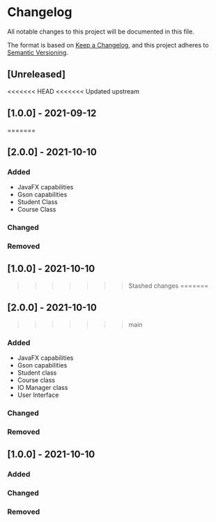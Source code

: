 # Changelog
All notable changes to this project will be documented in this file.

The format is based on [Keep a Changelog](https://keepachangelog.com/en/1.0.0/),
and this project adheres to [Semantic Versioning](https://semver.org/spec/v2.0.0.html).

## [Unreleased]

<<<<<<< HEAD
<<<<<<< Updated upstream
## [1.0.0] - 2021-09-12
=======
## [2.0.0] - 2021-10-10

### Added
 - JavaFX capabilities
 - Gson capabilities 
 - Student Class
 - Course Class

### Changed


### Removed

## [1.0.0] - 2021-10-10
>>>>>>> Stashed changes
=======
## [2.0.0] - 2021-10-10
>>>>>>> main

### Added
 - JavaFX capabilities
 - Gson capabilities
 - Student class
 - Course class
 - IO Manager class
 - User Interface

### Changed


### Removed

## [1.0.0] - 2021-10-10

### Added


### Changed


### Removed
